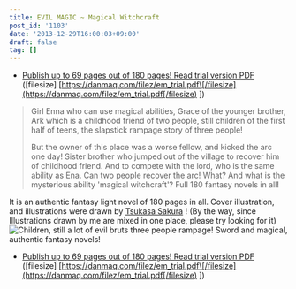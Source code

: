 ```yaml
---
title: EVIL MAGIC ~ Magical Witchcraft
post_id: '1103'
date: '2013-12-29T16:00:03+09:00'
draft: false
tag: []
---
```


*   [Publish up to 69 pages out of 180 pages! Read trial version PDF](/filez/em_trial.pdf) (\[filesize\] [https://danmaq.com/filez/em_trial.pdf\[/filesize](https://danmaq.com/filez/em_trial.pdf[/filesize) \])

> Girl Enna who can use magical abilities, Grace of the younger brother, Ark which is a childhood friend of two people, still children of the first half of teens, the slapstick rampage story of three people!
> 
> But the owner of this place was a worse fellow, and kicked the arc one day! Sister brother who jumped out of the village to recover him of childhood friend. And to compete with the lord, who is the same ability as Ena. Can two people recover the arc! What? And what is the mysterious ability 'magical witchcraft'? Full 180 fantasy novels in all!

It is an authentic fantasy light novel of 180 pages in all. Cover illustration, and illustrations were drawn by [Tsukasa Sakura](http://dungeonmania.web.fc2.com/) ! (By the way, since Illustrations drawn by me are mixed in one place, please try looking for it) ![Children, still a lot of evil bruts three people rampage! Sword and magical, authentic fantasy novels!](/wp-content/uploads/2012/11/em_POP-300x300.png)

*   [Publish up to 69 pages out of 180 pages! Read trial version PDF](/filez/em_trial.pdf) (\[filesize\] [https://danmaq.com/filez/em_trial.pdf\[/filesize](https://danmaq.com/filez/em_trial.pdf[/filesize) \])